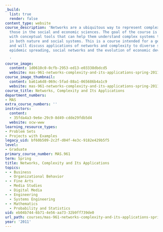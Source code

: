 ```yaml
---
_build:
  list: true
  render: false
content_type: website
course_description: 'Networks are a ubiquitous way to represent complex systems, including
  those in the social and economic sciences. The goal of the course is to equip students
  with conceptual tools that can help them understand complex systems that emerge
  in both nature and social systems. This is a course intended for a general audience
  and will discuss applications of networks and complexity to diverse systems, including
  epidemic spreading, social networks and the evolution of economic development.

  '
course_image:
  content: 1d0610c0-0cfb-2953-ed13-e03338dbdcd5
  website: mas-961-networks-complexity-and-its-applications-spring-2011
course_image_thumbnail:
  content: ba61a6d8-069c-5fad-88a1-065686b4a1c9
  website: mas-961-networks-complexity-and-its-applications-spring-2011
course_title: Networks, Complexity and Its Applications
department_numbers:
- MAS
extra_course_numbers: ''
instructors:
  content:
  - 35fda4a3-9e6e-29c9-8d49-cdde29fdb5d4
  website: ocw-www
learning_resource_types:
- Problem Sets
- Projects with Examples
legacy_uid: bf60b509-2c2f-d04f-4e3c-9182e429b5f5
level:
- Graduate
primary_course_number: MAS.961
term: Spring
title: Networks, Complexity and Its Applications
topics:
- - Business
  - Organizational Behavior
- - Fine Arts
  - Media Studies
  - Digital Media
- - Engineering
  - Systems Engineering
- - Mathematics
  - Probability and Statistics
uid: eb04b744-6b71-4e56-aa73-32b9ff739de0
url_path: courses/mas-961-networks-complexity-and-its-applications-spring-2011
year: '2011'
---
```

